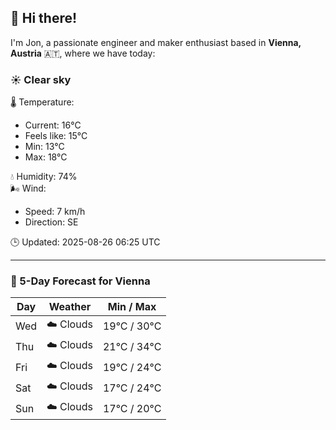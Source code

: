 ## 👋 Hi there!

I'm Jon, a passionate engineer and maker enthusiast based in **Vienna, Austria** 🇦🇹, where we have today:

### ☀️ Clear sky 

🌡️ Temperature: 
* Current: 16°C
* Feels like: 15°C
* Min: 13°C 
* Max: 18°C  

💧 Humidity: 74%  
🌬️ Wind: 
* Speed: 7 km/h 
* Direction: SE  

🕒 Updated: 2025-08-26 06:25 UTC

---

### 📅 5-Day Forecast for Vienna

| Day | Weather | Min / Max |
|-----|---------|------------|
| Wed | ☁️ Clouds | 19°C / 30°C |
| Thu | ☁️ Clouds | 21°C / 34°C |
| Fri | ☁️ Clouds | 19°C / 24°C |
| Sat | ☁️ Clouds | 17°C / 24°C |
| Sun | ☁️ Clouds | 17°C / 20°C |
